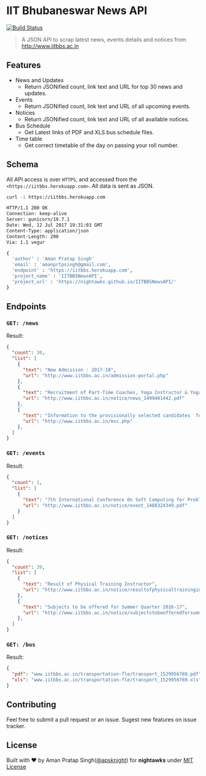 IIT Bhubaneswar News API
=====

[![Build Status](https://travis-ci.com/dsciitbbs/iitbbsnewsapi.svg?branch=master)](https://travis-ci.com/dsciitbbs/iitbbsnewsapi)

>A JSON API to scrap latest news, events details and notices from <http://www.iitbbs.ac.in>


## Features
* News and Updates
	* Return JSONified count, link text and URL for top 30 news and updates.
* Events
	* Return JSONified count, link text and URL of all upcoming events.
* Notices
	* Return JSONified count, link text and URL of all available notices.
* Bus Schedule
  * Get Latest links of PDF and XLS bus schedule files. 
* Time table
  * Get correct timetable of the day on passing your roll number.

## Schema
All API access is over `HTTPS`, and accessed from the `<https://iitbbs.herokuapp.com>`. All data is sent as JSON.

```bash
curl -i https://iitbbs.herokuapp.com

HTTP/1.1 200 OK
Connection: keep-alive
Server: gunicorn/19.7.1
Date: Wed, 12 Jul 2017 19:31:03 GMT
Content-Type: application/json
Content-Length: 200
Via: 1.1 vegur

{
  'author' : 'Aman Pratap Singh'
  'email' : 'amanprtpsingh@gmail.com',
  'endpoint' : 'https://iitbbs.herokuapp.com',
  'project_name' : 'IITBBSNewsAPI',
  'project_url' : 'https://nightawks.github.io/IITBBSNewsAPI/'
}
```

## Endpoints

### `GET: /news`  
Result:  
```json
{
  "count": 30, 
  "list": [
    {
      "text": "New Admission : 2017-18", 
      "url": "http://www.iitbbs.ac.in/admission-portal.php"
    }, 
    {
      "text": "Recruitment of Part-Time Coaches, Yoga Instructor & Yoga Assistant", 
      "url": "http://www.iitbbs.ac.in/notice/news_1499481442.pdf"
    }, 
    {
      "text": "Information to the provisionally selected candidates  for joining to M.Sc. Programme 2017-18", 
      "url": "http://www.iitbbs.ac.in/msc.php"
    }, 
  ]
}
```

### `GET: /events`  
Result:  
```json
{
  "count": 1, 
  "list": [
    {
      "text": "7th International Conference On Soft Computing for Problem Solving during December 23-24, 2017", 
      "url": "http://www.iitbbs.ac.in/notice/event_1488324349.pdf"
    }
  ]
}
```

### `GET: /notices`  
Result:  
```json
{
  "count": 39, 
  "list": [
    {
      "text": "Result of Physical Training Instructor", 
      "url": "http://www.iitbbs.ac.in/notice/resultofphysicaltraininginstructor_1498601014.pdf"
    }, 
    {
      "text": "Subjects to be offered for Summer Quarter 2016-17", 
      "url": "http://www.iitbbs.ac.in/notice/subjectstobeofferedforsummerquarter201617_1495022716.pdf"
    }, 
  ]
}
```

### `GET: /bus`  
Result:  
```json
{
  "pdf": "www.iitbbs.ac.in/transportation-fle/transport_1529956769.pdf",
  "xls": "www.iitbbs.ac.in/transportation-fle/transport_1529956769.xls"
}
```

## Contributing
Feel free to submit a pull request or an issue. Sugest new features on issue tracker.

## License

Built with ♥ by Aman Pratap Singh([@apsknight](http://github.com/apsknight)) for **nightawks** under [MIT License](http://aps.mit-license.org/)

